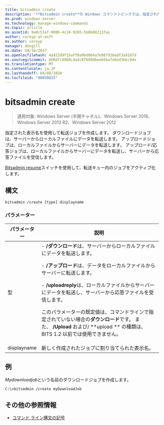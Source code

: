 ```yaml
---
title: bitsadmin create
description: '**Bitsadmin create**の Windows コマンドトピックでは、指定された表示名を持つ転送ジョブを作成します。'
ms.prod: windows-server
ms.technology: manage-windows-commands
ms.topic: article
ms.assetid: 9a8c53af-900b-4c24-9265-5b8b08213fac
author: coreyp-at-msft
ms.author: coreyp
manager: dongill
ms.date: 10/16/2017
ms.openlocfilehash: 4a922d9f15aff0a9bd064a7e987920adf3a9107d
ms.sourcegitcommit: b00d7c8968c4adc8f699dbee694afe6ed36bc9de
ms.translationtype: MT
ms.contentlocale: ja-JP
ms.lasthandoff: 04/08/2020
ms.locfileid: "80850815"
---
```

# <a name="bitsadmin-create"></a>bitsadmin create

>適用対象: Windows Server (半期チャネル)、Windows Server 2016、Windows Server 2012 R2、Windows Server 2012

指定された表示名を使用して転送ジョブを作成します。 ダウンロードジョブは、サーバーからローカルファイルにデータを転送します。 アップロードジョブは、ローカルファイルからサーバーにデータを転送します。 アップロード/応答ジョブは、ローカルファイルからサーバーにデータを転送し、サーバーから応答ファイルを受信します。

[Bitsadmin resume](bitsadmin-resume.md)スイッチを使用して、転送キュー内のジョブをアクティブ化します。

## <a name="syntax"></a>構文

```
bitsadmin /create [type] displayname
```

### <a name="parameters"></a>パラメーター

| パラメーター | 説明 |
| ------- | -------- |
| 型 | -  **/ダウンロード**は、サーバーからローカルファイルにデータを転送します。<p>-  **/アップロード**は、データをローカルファイルからサーバーに転送します。<p>-  **/uploadreply**は、ローカルファイルからサーバーにデータを転送し、サーバーから応答ファイルを受信します。<p>このパラメーターの既定値は、コマンドラインで指定されていない場合の**ダウンロード**です。 また、 **/Upload** および/ **upload ** の種類は、BITS 1.2 以前では使用できません。 |
| displayname | 新しく作成されたジョブに割り当てられた表示名。 |

## <a name="examples"></a><a name=BKMK_examples></a>例

*Mydownloadjob*という名前のダウンロードジョブを作成します。

```
C:\>bitsadmin /create myDownloadJob
```

## <a name="additional-references"></a>その他の参照情報

- [コマンド ライン構文の記号](command-line-syntax-key.md)
